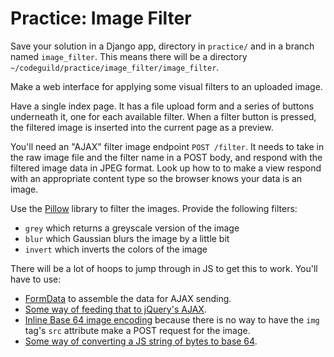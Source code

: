 # Practice: Image Filter

Save your solution in a Django app, directory in `practice/` and in a branch named `image_filter`.
This means there will be a directory `~/codeguild/practice/image_filter/image_filter`.

Make a web interface for applying some visual filters to an uploaded image.

Have a single index page.
It has a file upload form and a series of buttons underneath it, one for each available filter.
When a filter button is pressed, the filtered image is inserted into the current page as a preview.

You'll need an "AJAX" filter image endpoint `POST /filter`.
It needs to take in the raw image file and the filter name in a POST body, and respond with the filtered image data in JPEG format.
Look up how to to make a view respond with an appropriate content type so the browser knows your data is an image.

Use the [Pillow](http://pillow.readthedocs.io/en/3.3.x/index.html) library to filter the images.
Provide the following filters:

* `grey` which returns a greyscale version of the image
* `blur` which Gaussian blurs the image by a little bit
* `invert` which inverts the colors of the image

There will be a lot of hoops to jump through in JS to get this to work.
You'll have to use:

* [FormData](https://developer.mozilla.org/en-US/docs/Web/API/FormData?redirectlocale=en-US&redirectslug=Web%2FAPI%2FXMLHttpRequest%2FFormData) to assemble the data for AJAX sending.
* [Some way of feeding that to jQuery's AJAX](http://stackoverflow.com/questions/5392344/sending-multipart-formdata-with-jquery-ajax).
* [Inline Base 64 image encoding](http://www.bigfastblog.com/embed-base64-encoded-images-inline-in-html) because there is no way to have the `img` tag's `src` attribute make a POST request for the image.
* [Some way of converting a JS string of bytes to base 64](https://developer.mozilla.org/en-US/docs/Web/API/WindowBase64/Base64_encoding_and_decoding#Solution_.232_.E2.80.93_rewriting_atob()_and_btoa()_using_TypedArrays_and_UTF-8).
